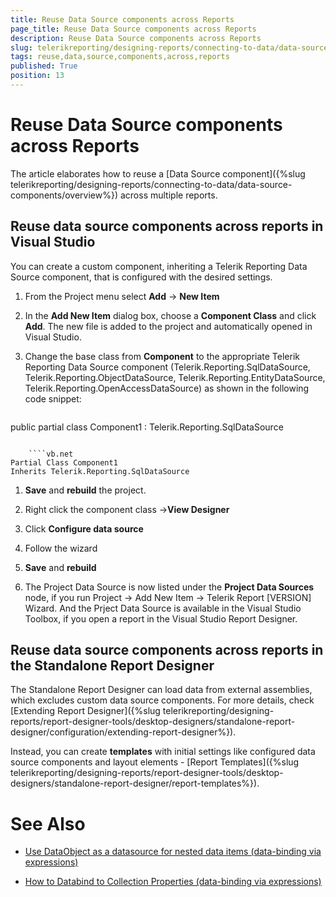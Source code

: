 ```yaml
---
title: Reuse Data Source components across Reports
page_title: Reuse Data Source components across Reports 
description: Reuse Data Source components across Reports
slug: telerikreporting/designing-reports/connecting-to-data/data-source-components/reuse-data-source-components-across-reports
tags: reuse,data,source,components,across,reports
published: True
position: 13
---
```


# Reuse Data Source components across Reports

The article elaborates how to reuse a [Data Source component]({%slug telerikreporting/designing-reports/connecting-to-data/data-source-components/overview%}) across multiple reports.       

## Reuse data source components across reports in Visual Studio

You can create a custom component, inheriting a Telerik Reporting Data Source component, that is configured with the desired settings.

1. From the Project menu select __Add__ -> __New Item__ 

1. In the __Add New Item__ dialog box, choose a __Component Class__  and click __Add__. The new file is added to the project and automatically opened in Visual Studio.

1. Change the base class from __Component__ to the appropriate Telerik Reporting Data Source component (Telerik.Reporting.SqlDataSource, Telerik.Reporting.ObjectDataSource, Telerik.Reporting.EntityDataSource, Telerik.Reporting.OpenAccessDataSource) as shown in the following code snippet:               
    
    ````cs
public partial class Component1 : Telerik.Reporting.SqlDataSource
````

    ````vb.net
Partial Class Component1
Inherits Telerik.Reporting.SqlDataSource
````

1. __Save__ and __rebuild__ the project.               

1. Right click the component class ->__View Designer__ 

1. Click __Configure data source__ 

1. Follow the wizard

1. __Save__ and __rebuild__ 

1. The Project Data Source is now listed under the __Project Data Sources__ node, if you run Project -> Add New Item -> Telerik Report [VERSION] Wizard. And the Prject Data Source is available in the Visual Studio Toolbox, if you open a report in the Visual Studio Report Designer.               

## Reuse data source components across reports in the Standalone Report Designer

The Standalone Report Designer can load data from external assemblies, which excludes custom data source components. For more details, check [Extending Report Designer]({%slug telerikreporting/designing-reports/report-designer-tools/desktop-designers/standalone-report-designer/configuration/extending-report-designer%}).         

Instead, you can create __templates__ with initial settings like configured data source components and layout elements - [Report Templates]({%slug telerikreporting/designing-reports/report-designer-tools/desktop-designers/standalone-report-designer/report-templates%}).         

# See Also

 * [Use DataObject as a datasource for nested data items (data-binding via expressions)](50936e55-b122-4378-8abd-4031e7ae713d#DataObjectAsDataSource)

 * [How to Databind to Collection Properties (data-binding via expressions)](http://www.telerik.com/support/kb/reporting/details/how-to-databind-to-collection-properties)

